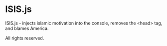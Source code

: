 ISIS.js
=======

ISIS.js - injects islamic motivation into the console, removes the \<head\> tag, and blames America.

All rights reserved.


